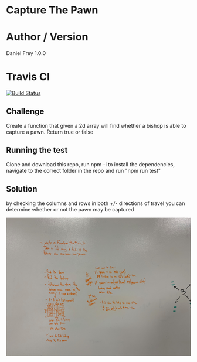 # Capture The Pawn

# Author / Version

Daniel Frey 1.0.0

# Travis CI

[![Build Status](https://travis-ci.com/fncreative/data-structures-and-algorithms.svg?branch=master)](https://travis-ci.com/fncreative/data-structures-and-algorithms)

## Challenge

Create a function that given a 2d array will find whether a bishop is able to capture a pawn. Return true or false
## Running the test
Clone and download this repo, run npm -i to install the dependencies, navigate to the correct folder in the repo and run "npm run test"

## Solution

by checking the columns and rows in both +/- directions of travel you can determine whether or not the pawn may be captured

![whiteboard solution](whiteboard.jpeg)
